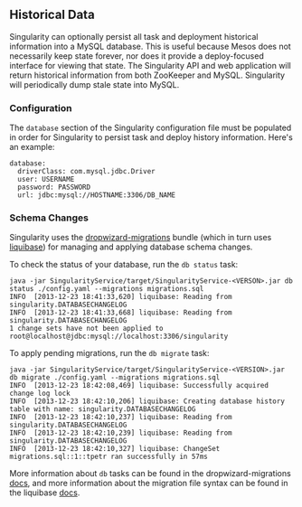 ## Historical Data

Singularity can optionally persist all task and deployment historical information into a MySQL database. This is useful because Mesos does not necessarily keep state forever, nor does it provide a deploy-focused interface for viewing that state. The Singularity API and web application will return historical information from both ZooKeeper and MySQL. Singularity will periodically dump stale state into MySQL.

### Configuration

The `database` section of the Singularity configuration file must be populated in order for Singularity to persist task and deploy history information. Here's an example:

```
database:
  driverClass: com.mysql.jdbc.Driver
  user: USERNAME
  password: PASSWORD
  url: jdbc:mysql://HOSTNAME:3306/DB_NAME
```

### Schema Changes

Singularity uses the [dropwizard-migrations](http://dropwizard.codahale.com/manual/migrations/) bundle (which in turn uses [liquibase](http://www.liquibase.org/)) for managing and applying database schema changes.

To check the status of your database, run the `db status` task:

```
java -jar SingularityService/target/SingularityService-<VERSON>.jar db status ./config.yaml --migrations migrations.sql
INFO  [2013-12-23 18:41:33,620] liquibase: Reading from singularity.DATABASECHANGELOG
INFO  [2013-12-23 18:41:33,668] liquibase: Reading from singularity.DATABASECHANGELOG
1 change sets have not been applied to root@localhost@jdbc:mysql://localhost:3306/singularity
```

To apply pending migrations, run the `db migrate` task:

```
java -jar SingularityService/target/SingularityService-<VERSION>.jar db migrate ./config.yaml --migrations migrations.sql
INFO  [2013-12-23 18:42:08,469] liquibase: Successfully acquired change log lock
INFO  [2013-12-23 18:42:10,206] liquibase: Creating database history table with name: singularity.DATABASECHANGELOG
INFO  [2013-12-23 18:42:10,237] liquibase: Reading from singularity.DATABASECHANGELOG
INFO  [2013-12-23 18:42:10,239] liquibase: Reading from singularity.DATABASECHANGELOG
INFO  [2013-12-23 18:42:10,327] liquibase: ChangeSet migrations.sql::1::tpetr ran successfully in 57ms
```

More information about `db` tasks can be found in the dropwizard-migrations [docs](http://dropwizard.codahale.com/manual/migrations/), and more information about the migration file syntax can be found in the liquibase [docs](http://www.liquibase.org/documentation/yaml_format.html).
